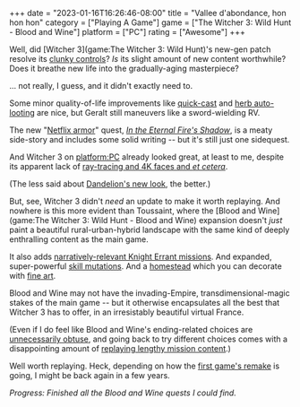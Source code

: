 +++
date = "2023-01-16T16:26:46-08:00"
title = "Vallee d'abondance, hon hon hon"
category = ["Playing A Game"]
game = ["The Witcher 3: Wild Hunt - Blood and Wine"]
platform = ["PC"]
rating = ["Awesome"]
+++

Well, did [Witcher 3](game:The Witcher 3: Wild Hunt)'s new-gen patch resolve its [clunky controls](%site.BaseURL%2022/12/16/oh-valley-of-plenty-ah-ah-aaaaah/)?  <i>Is</i> its slight amount of new content worthwhile?  Does it breathe new life into the gradually-aging masterpiece?

... not really, I guess, and it didn't exactly need to.

Some minor quality-of-life improvements like <a href="https://www.ign.com/wikis/the-witcher-3-wild-hunt/Quick_Sign_Casting">quick-cast</a> and <a href="https://www.theloadout.com/witcher-3-ps5-update-gameplay-changes">herb auto-looting</a> are nice, but Geralt still maneuvers like a sword-wielding RV.

The new "<a href="https://witcher.fandom.com/wiki/Forgotten_Wolf_School_Gear">Netflix armor</a>" quest, <i><a href="https://witcher.fandom.com/wiki/In_the_Eternal_Fire\%27s_Shadow">In the Eternal Fire's Shadow</a></i>, is a meaty side-story and includes some solid writing -- but it's still just one sidequest.

And Witcher 3 on <platform:PC> already looked great, at least to me, despite its apparent lack of <a href="https://witcher.fandom.com/wiki/Patch_4.0_(The_Witcher_3)#PC_and_Next-Gen_Exclusives">ray-tracing and 4K faces and <i>et cetera</i></a>.

(The less said about <a href="https://primagames.com/tips/how-to-get-the-netflix-alternative-dandelion-appearance-in-witcher-3">Dandelion's new look</a>, the better.)

But, see, Witcher 3 didn't <i>need</i> an update to make it worth replaying.  And nowhere is this more evident than Toussaint, where the [Blood and Wine](game:The Witcher 3: Wild Hunt - Blood and Wine) expansion doesn't <i>just</i> paint a beautiful rural-urban-hybrid landscape with the same kind of deeply enthralling content as the main game.

It also adds <a href="https://witcher.fandom.com/wiki/Knight_for_Hire">narratively-relevant Knight Errant missions</a>.  And expanded, super-powerful <a href="https://witcher.fandom.com/wiki/Mutations_(Blood_and_Wine)">skill mutations</a>.  And a <a href="https://witcher.fandom.com/wiki/Corvo_Bianco">homestead</a> which you can decorate with <a href="https://witcher.fandom.com/wiki/A_Portrait_of_the_Witcher_as_an_Old_Man">fine art</a>.

Blood and Wine may not have the invading-Empire, transdimensional-magic stakes of the main game -- but it otherwise encapsulates all the best that Witcher 3 has to offer, in an irresistably beautiful virtual France.

(Even if I do feel like Blood and Wine's ending-related choices are <a href="https://witcher.fandom.com/wiki/Sylvia_Anna#Returning_Home">unnecessarily obtuse</a>, and going back to try different choices comes with a disappointing amount of <a href="https://witcher.fandom.com/wiki/The_Night_of_Long_Fangs">replaying lengthy mission content</a>.)

Well worth replaying.  Heck, depending on how the <a href="https://www.thewitcher.com/en/news/46225/the-witcher-remake-is-in-development">first game's remake</a> is going, I might be back again in a few years.

<i>Progress: Finished all the Blood and Wine quests I could find.</i>
